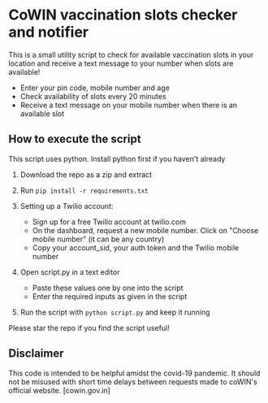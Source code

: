 # CoWIN vaccination slots checker and notifier
This is a small utility script to check for available vaccination slots in your location and receive a text message to your number when slots are available!

* Enter your pin code, mobile number and age
* Check availability of slots every 20 minutes
* Receive a text message on your mobile number when there is an available slot


## How to execute the script
This script uses python. Install python first if you haven't already

1. Download the repo as a zip and extract
2. Run `pip install -r requirements.txt`

3. Setting up a Twilio account:
   * Sign up for a free Twilio account at twilio.com
   * On the dashboard, request a new mobile number. Click on "Choose mobile number" (it can be any country)
   * Copy your account_sid, your auth token and the Twilio mobile number

4. Open script.py in a text editor
   * Paste these values one by one into the script
   * Enter the required inputs as given in the script

5. Run the script with `python script.py` and keep it running


Please star the repo if you find the script useful!

## Disclaimer
This code is intended to be helpful amidst the covid-19 pandemic. It should not be misused with short time delays between requests made to coWIN's official website. [cowin.gov.in]
